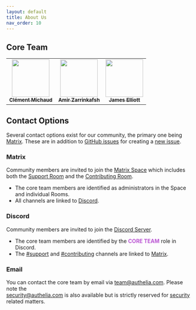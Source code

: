 ```yaml
---
layout: default
title: About Us
nav_order: 10
---
```


## Core Team

<table>
    <td align="center">
        <a href="https://github.com/clems4ever">
            <img src="https://avatars.githubusercontent.com/u/3193257?v=4?s=100" width="100px;" alt=""/>
            <br />
            <sub>
                <b>Clément Michaud</b>
            </sub>
        </a>
    </td>
    <td align="center">
        <a href="https://github.com/nightah">
            <img src="https://avatars.githubusercontent.com/u/3339418?v=4?s=100" width="100px;" alt=""/>
            <br />
            <sub>
                <b>Amir Zarrinkafsh</b>
            </sub>
        </a>
    </td>
    <td align="center">
        <a href="https://github.com/james-d-elliott">
            <img src="https://avatars.githubusercontent.com/u/3903683?v=4?s=100" width="100px;" alt=""/>
            <br />
            <sub>
                <b>James Elliott</b>
            </sub>
        </a>
    </td>
</table>


## Contact Options

Several contact options exist for our community, the primary one being [Matrix](#matrix). These are in addition to
[GitHub issues](https://github.com/authelia/authelia/issues) for creating a [new issue](https://github.com/authelia/authelia/issues/new/choose).

### Matrix

Community members are invited to join the [Matrix Space](https://matrix.to/#/#community:authelia.com) which includes both
the [Support Room](https://matrix.to/#/#support:authelia.com) and the [Contributing Room](https://matrix.to/#/#contributing:authelia.com). 

- The core team members are identified as administrators in the Space and individual Rooms.
- All channels are linked to [Discord](#discord).

### Discord

Community members are invited to join the [Discord Server](https://discord.authelia.com).

- The core team members are identified by the <span style="color:#BA55D3;">**CORE TEAM**</span> role in Discord.
- The [#support] and [#contributing] channels are linked to [Matrix](#matrix).

### Email

You can contact the core team by email via [team@authelia.com](mailto:team@authelia.com). Please note the  
[security@authelia.com](mailto:security@authelia.com) is also available but is strictly reserved for [security] related
matters.


[security]: https://github.com/authelia/authelia/security/policy
[#support]: https://discord.com/channels/707844280412012608/707844280412012612
[#contributing]: https://discord.com/channels/707844280412012608/804943261265297408